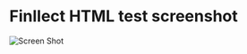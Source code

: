 # Finllect HTML test screenshot
![Screen Shot](https://res.cloudinary.com/deejay-dev/image/upload/v1590114501/Finllect-Web/Screenshot_1_nj1qd9.jpg)
